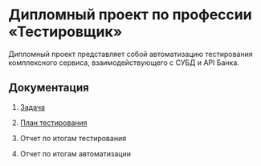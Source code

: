 # Дипломный проект по профессии «Тестировщик»

Дипломный проект представляет собой автоматизацию тестирования комплексного сервиса, взаимодействующего с СУБД и API Банка.

## Документация

1. [Задача](https://github.com/Inavono4ka/Diplom/blob/master/documentation/Zadacha.md)

2. [План тестирования](https://github.com/Inavono4ka/Diplom/blob/master/Plan.md)

3. Отчет по итогам тестирования

4. Отчет по итогам автоматизации

